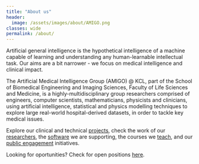 ```yaml
---
title: "About us"
header:
  image: /assets/images/about/AMIGO.png
classes: wide
permalink: /about/
---
```


Artificial general intelligence is the hypothetical intelligence of a machine capable of learning and understanding any human-learnable intellectual task. Our aims are a bit narrower - we focus on medical intelligence and clinical impact. 

The Artificial Medical Intelligence Group (AMIGO) @ KCL, part of the School of Biomedical Engineering and Imaging Sciences, Faculty of Life Sciences and Medicine, is a highly-multidisciplinary group researchers comprised of engineers, computer scientists, mathematicians, physicists and clinicians, using artificial intelligence, statistical and physics modelling techniques to explore large real-world hospital-derived datasets, in order to tackle key medical issues. 

Explore our clinical and technical [projects](/projects/), check the work of our [researchers](/people/), the [software](/software/) we are supporting, the courses we [teach](/education/), and our [public engagement](/public_engagement/) initiatives. 

Looking for oportunities? Check for open positions [here](/join_us/).  

